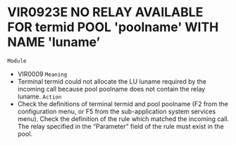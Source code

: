 # VIR0923E NO RELAY AVAILABLE FOR termid POOL 'poolname' WITH NAME 'luname’
`Module`
- VIR0009
`Meaning`
- Terminal termid could not allocate the LU luname required by the incoming call because pool poolname does not contain the relay luname.
`Action`
- Check the definitions of terminal termid and pool poolname (F2 from the configuration menu, or F5 from the sub-application system services menu). Check the definition of the rule which matched the incoming call. The relay specified in the “Parameter” field of the rule must exist in the pool.
